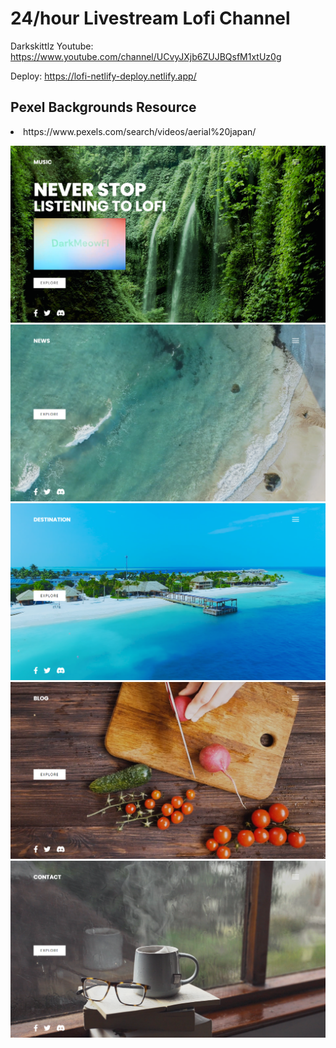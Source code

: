 # 24/hour Livestream Lofi Channel
Darkskittlz Youtube: https://www.youtube.com/channel/UCvyJXjb6ZUJBQsfM1xtUz0g

Deploy: https://lofi-netlify-deploy.netlify.app/

## Pexel Backgrounds Resource
<li>https://www.pexels.com/search/videos/aerial%20japan/</li>

![image](https://github.com/Darkskittlz/Lofi-Music-Site/blob/master/Screenshots/Lofi%20-%20Google%20Chrome%202_24_2022%2012_22_29%20AM.png)
![image](https://github.com/Darkskittlz/Lofi-Music-Site/blob/master/Screenshots/Lofi%20-%20Google%20Chrome%202_24_2022%2012_22_36%20AM.png)
![image](https://github.com/Darkskittlz/Lofi-Music-Site/blob/master/Screenshots/Lofi%20-%20Google%20Chrome%202_24_2022%2012_22_48%20AM.png)
![image](https://github.com/Darkskittlz/Lofi-Music-Site/blob/master/Screenshots/Lofi%20-%20Google%20Chrome%202_24_2022%2012_22_58%20AM.png)
![image](https://github.com/Darkskittlz/Lofi-Music-Site/blob/master/Screenshots/Lofi%20-%20Google%20Chrome%202_24_2022%2012_23_05%20AM.png)

